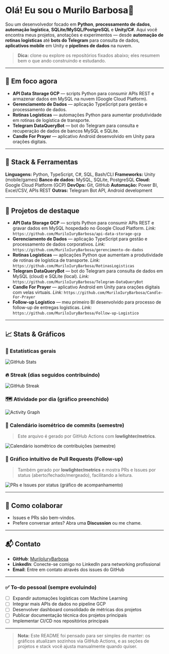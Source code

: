 # Olá! Eu sou o Murilo Barbosa👋

Sou um desenvolvedor focado em **Python**, **processamento de dados**, **automação logística**, **SQLite/MySQL/PostgreSQL** e **Unity/C#**. Aqui você encontra meus projetos, anotações e experimentos — desde **automação de rotinas logísticas** até **bots do Telegram** para consulta de dados, **aplicativos mobile** em Unity e **pipelines de dados** na nuvem.

> **Dica:** clone ou explore os repositórios fixados abaixo; eles resumem bem o que ando construindo e estudando.

---

## 🚀 Em foco agora

* **API Data Storage GCP** — scripts Python para consumir APIs REST e armazenar dados em MySQL na nuvem (Google Cloud Platform).
* **Gerenciamento de Dados** — aplicação TypeScript para gestão e processamento de dados.
* **Rotinas Logísticas** — automações Python para aumentar produtividade em rotinas de logística de transporte.
* **Telegram DataQueryBot** — bot do Telegram para consulta e recuperação de dados de bancos MySQL e SQLite.
* **Candle For Prayer** — aplicativo Android desenvolvido em Unity para orações digitais.

---

## 🧰 Stack & Ferramentas

**Linguagens:** Python, TypeScript, C#, SQL, Bash/CLI
**Frameworks:** Unity (mobile/games)
**Banco de dados:** MySQL, SQLite, PostgreSQL
**Cloud:** Google Cloud Platform (GCP)
**DevOps:** Git, GitHub
**Automação:** Power BI, Excel/CSV, APIs REST
**Outras:** Telegram Bot API, Android development

---

## 📌 Projetos de destaque

* **API Data Storage GCP** — scripts Python para consumir APIs REST e gravar dados em MySQL hospedado no Google Cloud Platform.
  *Link:* `https://github.com/MuriloIuryBarbosa/api-data-storage-gcp`
* **Gerenciamento de Dados** — aplicação TypeScript para gestão e processamento de dados corporativos.
  *Link:* `https://github.com/MuriloIuryBarbosa/gerencimento-de-dados`
* **Rotinas Logísticas** — aplicações Python que aumentam a produtividade de rotinas de logística de transporte.
  *Link:* `https://github.com/MuriloIuryBarbosa/RotinasLogisticas`
* **Telegram DataQueryBot** — bot do Telegram para consulta de dados em MySQL (cloud) e SQLite (local).
  *Link:* `https://github.com/MuriloIuryBarbosa/Telegram-DataQueryBot`
* **Candle For Prayer** — aplicativo Android em Unity para orações digitais com velas virtuais.
  *Link:* `https://github.com/MuriloIuryBarbosa/Candle-For-Prayer`
* **Follow-up Logístico** — meu primeiro BI desenvolvido para processo de follow-up de entregas logísticas.
  *Link:* `https://github.com/MuriloIuryBarbosa/Follow-up-Logistico`

---

## 📈 Stats & Gráficos


### 🔢 Estatísticas gerais

![GitHub Stats](https://github-readme-stats.vercel.app/api?username=MuriloIuryBarbosa\&show_icons=true\&include_all_commits=true\&count_private=true)

### 🔥 Streak (dias seguidos contribuindo)

![GitHub Streak](https://streak-stats.demolab.com?user=MuriloIuryBarbosa\&date_format=j%2Fn%5B%2FY%5D)

### 🗺️ Atividade por dia (gráfico preenchido)

![Activity Graph](https://github-readme-activity-graph.vercel.app/graph?username=MuriloIuryBarbosa\&area=true\&radius=12\&hide_border=true\&custom_title=Minhas%20Contribui%C3%A7%C3%B5es%20por%20Dia)

### 🧊 Calendário isométrico de commits (semestre)

> Este arquivo é gerado por GitHub Actions com **lowlighter/metrics**.

<picture>
  <img src="./metrics.isocalendar.svg" alt="Calendário isométrico de contribuições (semestre)">
</picture>

### 🔁 Gráfico intuitivo de Pull Requests (Follow‑up)

> Também gerado por **lowlighter/metrics** e mostra PRs e Issues por status (aberto/fechado/mergeado), facilitando a leitura.

<picture>
  <img src="./metrics.prs.svg" alt="PRs e Issues por status (gráfico de acompanhamento)">
</picture>

---

## 🤝 Como colaborar

* Issues e PRs são bem-vindos.
* Prefere conversar antes? Abra uma **Discussion** ou me chame.

---

## 📬 Contato

* **GitHub**: [MuriloIuryBarbosa](https://github.com/MuriloIuryBarbosa)
* **LinkedIn**: Conecte-se comigo no LinkedIn para networking profissional
* **Email**: Entre em contato através dos issues do GitHub

---

### ✅ To‑do pessoal (sempre evoluindo)

* [ ] Expandir automações logísticas com Machine Learning
* [ ] Integrar mais APIs de dados no pipeline GCP
* [ ] Desenvolver dashboard consolidado de métricas dos projetos
* [ ] Publicar documentação técnica dos projetos principais
* [ ] Implementar CI/CD nos repositórios principais

---

> **Nota:** Este README foi pensado para ser simples de manter: os gráficos atualizam sozinhos via GitHub Actions, e as seções de projetos e stack você ajusta manualmente quando quiser.
